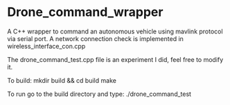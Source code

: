 # Drone_command_wrapper
A C++ wrapper to command an autonomous vehicle using mavlink protocol via serial port. A network connection check is implemented in wireless_interface_con.cpp

The drone_command_test.cpp file is an experiment I did, feel free to modify it.

To build:
        mkdir build && cd build
        make


To run go to the build directory and type:
      ./drone_command_test



